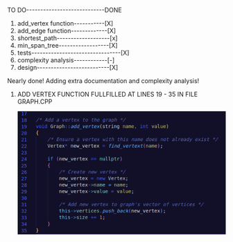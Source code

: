 TO DO----------------------------DONE
1. add_vertex function-----------[X]
2. add_edge function-------------[X]
3. shortest_path-------------------[x]
4. min_span_tree------------------[X]
5. tests--------------------------------[X]
6. complexity analysis------------[-]
7. design--------------------------[X]
   
Nearly done! Adding extra documentation and complexity analysis!



1. ADD VERTEX FUNCTION
   FULLFILLED AT LINES 19 - 35 IN FILE GRAPH.CPP

   ![alt text](https://github.com/MariMari01/CS260/blob/main/final/add_vertex.png?raw=true)
